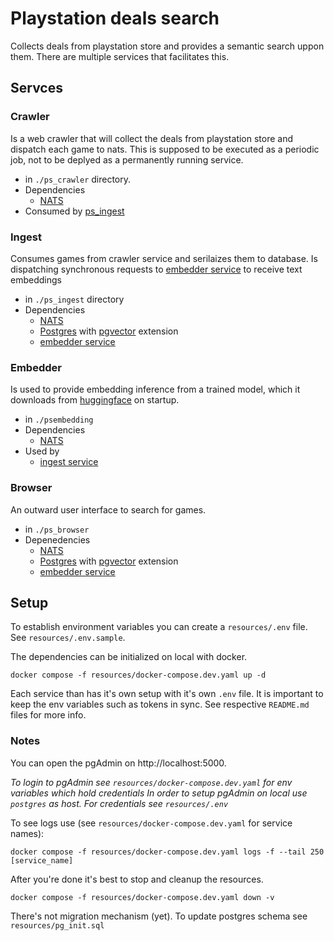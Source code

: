 # Playstation deals search

Collects deals from playstation store and provides a semantic search uppon them. There are multiple services that facilitates this.

## Servces

### Crawler

Is a web crawler that will collect the deals from playstation store and dispatch each game to nats. This is supposed to be executed as a periodic job, not to be deplyed as a permanently running service.

- in `./ps_crawler` directory.
- Dependencies
  - [NATS](https://docs.nats.io/)
- Consumed by [ps_ingest](#ingest)

### Ingest

Consumes games from crawler service and serilaizes them to database. Is dispatching synchronous requests to [embedder service](#embedder) to receive text embeddings

- in `./ps_ingest` directory
- Dependencies
  - [NATS](https://docs.nats.io/)
  - [Postgres](https://www.postgresql.org/) with [pgvector](https://github.com/pgvector/pgvector) extension
  - [embedder service](#embedder)

### Embedder

Is used to provide embedding inference from a trained model, which it downloads from [huggingface](https://huggingface.co/) on startup.

- in `./psembedding`
- Dependencies
  - [NATS](https://docs.nats.io/)
- Used by
  - [ingest service](#ingest)

### Browser

An outward user interface to search for games.

- in `./ps_browser`
- Depenedencies
  - [NATS](https://docs.nats.io/)
  - [Postgres](https://www.postgresql.org/) with [pgvector](https://github.com/pgvector/pgvector) extension
  - [embedder service](#embedder)

## Setup

To establish environment variables you can create a `resources/.env` file. See `resources/.env.sample`.

The dependencies can be initialized on local with docker.

```shell
docker compose -f resources/docker-compose.dev.yaml up -d
```

Each service than has it's own setup with it's own `.env` file. It is important to keep the env variables such as tokens in sync. See respective `README.md` files for more info.

### Notes

You can open the pgAdmin on http://localhost:5000.

_To login to pgAdmin see `resources/docker-compose.dev.yaml` for env variables which hold credentials_
_In order to setup pgAdmin on local use `postgres` as host. For credentials see `resources/.env`_

To see logs use (see `resources/docker-compose.dev.yaml` for service names):

```shell
docker compose -f resources/docker-compose.dev.yaml logs -f --tail 250 [service_name]
```

After you're done it's best to stop and cleanup the resources.

```shell
docker compose -f resources/docker-compose.dev.yaml down -v
```

There's not migration mechanism (yet). To update postgres schema see `resources/pg_init.sql`
